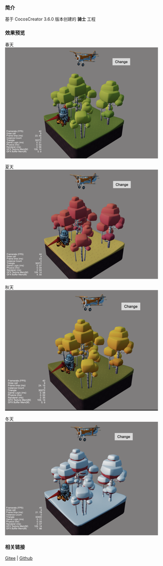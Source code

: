 ### 简介

基于 CocosCreator 3.6.0 版本创建的 **骑士** 工程

### 效果预览

春天
![image](../../../image/202203/2022030511.png)

夏天
![image](../../../image/202203/2022030512.png)

秋天
![image](../../../image/202203/2022030513.png)

冬天
![image](../../../image/202203/2022030514.png)

### 相关链接
[Gitee](https://gitee.com/mirrors_cocos-creator/example-3d/tree/v3.0/show-cases/assets/scenes) | [Github](https://github.com/cocos-creator/example-3d/tree/v3.0/show-cases/assets/scenes)